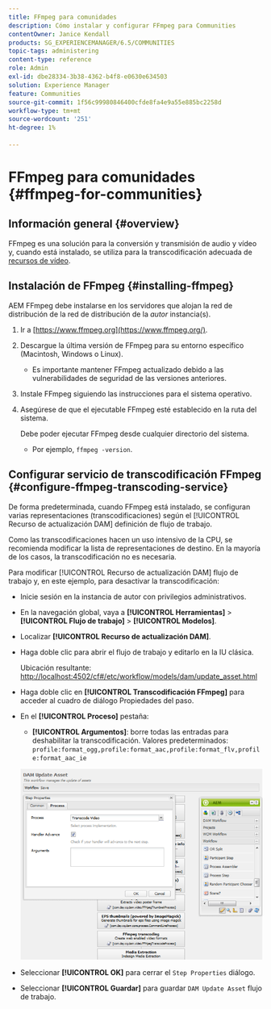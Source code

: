 ```yaml
---
title: FFmpeg para comunidades
description: Cómo instalar y configurar FFmpeg para Communities
contentOwner: Janice Kendall
products: SG_EXPERIENCEMANAGER/6.5/COMMUNITIES
topic-tags: administering
content-type: reference
role: Admin
exl-id: dbe28334-3b38-4362-b4f8-e0630e634503
solution: Experience Manager
feature: Communities
source-git-commit: 1f56c99980846400cfde8fa4e9a55e885bc2258d
workflow-type: tm+mt
source-wordcount: '251'
ht-degree: 1%

---
```


# FFmpeg para comunidades {#ffmpeg-for-communities}

## Información general {#overview}

FFmpeg es una solución para la conversión y transmisión de audio y vídeo y, cuando está instalado, se utiliza para la transcodificación adecuada de [recursos de vídeo](../../help/sites-authoring/default-components-foundation.md#video).

## Instalación de FFmpeg {#installing-ffmpeg}

AEM FFmpeg debe instalarse en los servidores que alojan la red de distribución de la red de distribución de la *autor* instancia(s).

1. Ir a [https://www.ffmpeg.org](https://www.ffmpeg.org/).
1. Descargue la última versión de FFmpeg para su entorno específico (Macintosh, Windows o Linux).

   * Es importante mantener FFmpeg actualizado debido a las vulnerabilidades de seguridad de las versiones anteriores.

1. Instale FFmpeg siguiendo las instrucciones para el sistema operativo.

1. Asegúrese de que el ejecutable FFmpeg esté establecido en la ruta del sistema.

   Debe poder ejecutar FFmpeg desde cualquier directorio del sistema.

   * Por ejemplo, `ffmpeg -version`.

## Configurar servicio de transcodificación FFmpeg {#configure-ffmpeg-transcoding-service}

De forma predeterminada, cuando FFmpeg está instalado, se configuran varias representaciones (transcodificaciones) según el [!UICONTROL Recurso de actualización DAM] definición de flujo de trabajo.

Como las transcodificaciones hacen un uso intensivo de la CPU, se recomienda modificar la lista de representaciones de destino. En la mayoría de los casos, la transcodificación no es necesaria.

Para modificar [!UICONTROL Recurso de actualización DAM] flujo de trabajo y, en este ejemplo, para desactivar la transcodificación:

* Inicie sesión en la instancia de autor con privilegios administrativos.
* En la navegación global, vaya a **[!UICONTROL Herramientas]** > **[!UICONTROL Flujo de trabajo]** > **[!UICONTROL Modelos]**.
* Localizar **[!UICONTROL Recurso de actualización DAM]**.
* Haga doble clic para abrir el flujo de trabajo y editarlo en la IU clásica.

  Ubicación resultante: [http://localhost:4502/cf#/etc/workflow/models/dam/update_asset.html](http://localhost:4502/cf#/etc/workflow/models/dam/update_asset.html)

* Haga doble clic en **[!UICONTROL Transcodificación FFmpeg]** para acceder al cuadro de diálogo Propiedades del paso.
* En el **[!UICONTROL Proceso]** pestaña:

   * **[!UICONTROL Argumentos]**: borre todas las entradas para deshabilitar la transcodificación. Valores predeterminados: `profile:format_ogg,profile:format_aac,profile:format_flv,profile:format_aac_ie`

  ![configure-ffmpeg](assets/configure-ffmpeg.png)

* Seleccionar **[!UICONTROL OK]** para cerrar el `Step Properties` diálogo.

* Seleccionar **[!UICONTROL Guardar]** para guardar `DAM Update Asset` flujo de trabajo.
